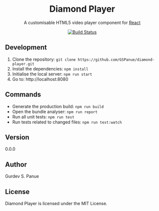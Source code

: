 <h1 align="center">Diamond Player</h1>

<div align="center">
  
  A customisable HTML5 video player component for [React](https://reactjs.org)
  
  [![Build Status](https://travis-ci.com/GSPanue/diamond-player.svg?branch=master)](https://travis-ci.com/GSPanue/diamond-player)
  
</div>

## Development

1. Clone the repository: ``git clone https://github.com/GSPanue/diamond-player.git``
2. Install the dependencies: ``npm install``
1. Initialise the local server: ``npm run start``
2. Go to: http://localhost:8080

## Commands

- Generate the production build: ``npm run build``
- Open the bundle analyser: ``npm run report``
- Run all unit tests: ``npm run test``
- Run tests related to changed files: ``npm run test:watch``

## Version

0.0.0

## Author

Gurdev S. Panue

## License

Diamond Player is licensed under the MIT License.
